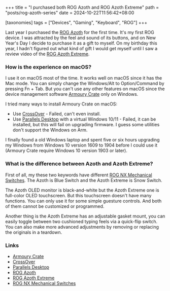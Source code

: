 +++
title = "I purchased both ROG Azoth and ROG Azoth Extreme"
path = "posts/rog-azoth-series"
date = 2024-10-22T11:56:42+08:00

[taxonomies]
tags = ["Devices", "Gaming", "Keyboard", "ROG"]
+++

Last year I purchased the [ROG Azoth] for the first time. It's my first ROG device.
I was attracted by the feel and sound of its buttons, and on New Year's Day I decide to purchase it as a gift to myself.
On my birthday this year, I hadn't figured out what kind of gift I would get myself until I saw a review video of the [ROG Azoth Extreme].

<!-- more -->

### How is the experience on macOS?

I use it on macOS most of the time. It works well on macOS since it has the Mac mode.
You can simply change the Windows/Alt to Option/Command by pressing Fn + Tab.
But you can't use any other features on macOS since the device management software [Armoury Crate] only on Windows.

I tried many ways to install Armoury Crate on macOS:

- Use [CrossOver] - Failed, can't even install.
- Use [Parallels Desktop] with a virtual Windows 10/11 - Failed, it can be installed, but this will fail on upgrading firmware. I guess some utilities don't support the Windows on Arm.

I finally found a old Windows laptop and spent five or six hours upgrading my Windows from Windows 10 version 1609 to 1904 before I could use it (Armoury Crate require Windows 10 version 1903 or later).

### What is the difference between Azoth and Azoth Extreme?

First of all, my these two keywords have different [ROG NX Mechanical Switches]. The Azoth is Blue Switch and the Azoth Extreme is Snow Switch.

The Azoth OLED monitor is black-and-white but the Azoth Extreme one is full-color OLED touchscreen.
But this touchscreen doesn't have many functions. You can only use it for some simple guesture controls. And both of them cannot be customized or programmed.

Another thing is the Azoth Extreme has an adjustable gasket mount, you can easily toggle between two cushioned typing feels via a quick-flip switch.
You can also make more advanced adjustments by removing or replacing the originals in a teardown.

### Links

- [Armoury Crate]
- [CrossOver]
- [Parallels Desktop]
- [ROG Azoth]
- [ROG Azoth Extreme]
- [ROG NX Mechanical Switches]

[Armoury Crate]: https://rog.asus.com/hk-en/content/armoury-crate/
[CrossOver]: https://www.codeweavers.com/crossover
[Parallels Desktop]: https://www.parallels.com
[ROG Azoth]: https://rog.asus.com/hk-en/keyboards/keyboards/aura-rgb/rog-azoth-model/
[ROG Azoth Extreme]: https://rog.asus.com/hk-en/keyboards/keyboards/pbt-keycaps/rog-azoth-extreme/
[ROG NX Mechanical Switches]: https://rog.asus.com/content/rog-keyboard-switch/#ROG-NX
